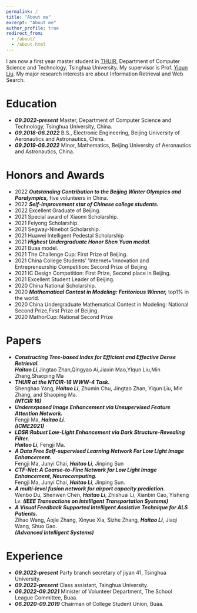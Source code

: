 ```yaml
---
permalink: /
title: "About me"
excerpt: "About me"
author_profile: true
redirect_from: 
  - /about/
  - /about.html
---
```


I am now a first year master student in [THUIR](http://www.thuir.cn/), Department of Computer Science and Technology, Tsinghua University. My supervisor is Prof. [Yiqun Liu](http://www.thuir.cn/group/~YQLiu/). My major research interests are about Information Retrieval and Web Search.


Education
======
* ***09.2022-present*** Master, Department of Computer Science and Technology, Tsinghua University, China.
* ***09.2018-06.2022*** B.S., Electronic Engineering, Beijing University of Aeronautics and Astronautics, China.
* ***09.2019-06.2022*** Minor, Mathematics, Beijing University of Aeronautics and Astronautics, China.

Honors and Awards
======
* 2022 ***Outstanding Contribution to the Beijing Winter Olympics and Paralympics,*** five volunteers in China.
* 2022 ***Self-improvement star of Chinese college students.***
* 2022 Excellent Graduate of Beijing.
* 2021 Special award of Xiaomi Scholarship.
* 2021 Feiyong Scholarship.
* 2021 Segway-Ninebot Scholarship.
* 2021 Huawei Intelligent Pedestal Scholarship
* 2021 ***Highest Undergraduate Honor Shen Yuan medal.***
* 2021 Buaa model.
* 2021 The Challenge Cup: First Prize of Beijing.
* 2021 China College Students' 'Internet+'Innovation and Entrepreneurship Competition: Second Prize of Beijing
* 2021 IC Design Competition: First Prize, Second place in Beijing.
* 2021 Excellent Student Leader of Beijing.
* 2020 China National Scholarship.
* 2020 ***Mathematical Contest in Modeling: Feritorious Winner,*** top1% in the world.
* 2020 China Undergraduate Mathematical Contest in Modeling: National Second Prize,First Prize of Beijing.
* 2020 MathorCup: National Second Prize


Papers
======
* ***Constructing Tree-based Index for Efficient and Effective Dense Retrieval.*** <br>
  ***Haitao Li***,Jingtao Zhan,Qingyao Ai,Jiaxin Mao,YIqun Liu,Min Zhang,Shaoping Ma
* ***THUIR at the NTCIR-16 WWW-4 Task.*** <br>
  Shenghao Yang, ***Haitao Li***, Zhumin Chu, Jingtao Zhan, Yiqun Liu, Min Zhang, and Shaoping Ma. <br>
  ***(NTCIR 16)***
* ***Underexposed Image Enhancement via Unsupervised Feature Attention Network.*** <br>
  Fengji Ma, ***Haitao Li***. <br>
  ***(ICME2021)***
* ***LDSR:Robust Low-Light Enhancement via Dark Structure-Revealing Filter.*** <br>
  ***Haitao Li***, Fengji Ma.
* ***A Data Free Self-supervised Learning Network For Low Light Image Enhancement.*** <br>
  Fengji Ma, Junyi Chai, ***Haitao Li***, Jinping Sun
* ***CTF-Net: A Coarse-to-Fine Network for Low Light Image Enhancement, Neurocomputing.*** <br>
  Fengji Ma, Junyi Chai, ***Haitao Li***, Jinping Sun.
* ***A multi-level fusion network for airport capacity prediction.*** <br>
  Wenbo Du, Shenwen Chen, ***Haitao Li***, Zhishuai Li, Xianbin Cao, Yisheng Lv.
  ***(IEEE Transactions on Intelligent Transportation Systems)***
* ***A Visual Feedback Supported Intelligent Assistive Technique for ALS Patients.*** <br>
  Zihao Wang, Aojie Zhang, Xinyue Xia, Sizhe Zhang, ***Haitao Li***, Jiaqi Wang, Shuo Gao. <br>
  ***(Advanced Intelligent Systems)***



Experience
======
* ***09.2022-present*** Party branch secretary of jiyan 41, Tsinghua University.
* ***09.2022-present*** Class assistant, Tsinghua University.
* ***06.2022-09.2021*** Minister of Volunteer Department, The School League Committee, Buaa.
* ***06.2020-09.2019*** Chairman of College Student Union, Buaa.

 
<script type="text/javascript" id="clustrmaps" src="//clustrmaps.com/map_v2.js?d=ntPmnUOUiTp6VVk_fiKXf6vboAHV_ss2pwMEJguMFOo&cl=ffffff&w=a"></script>
